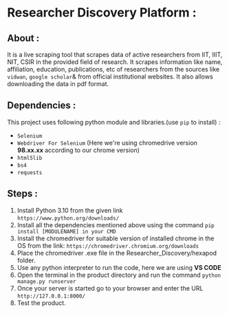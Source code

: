 # Researcher Discovery Platform :
## About :
It is a live scraping tool that scrapes data of active researchers from IIT, IIIT, NIT, CSIR in the provided field of research. It scrapes information like name, affiliation, education, publications, etc of researchers from the sources like `vidwan`, `google scholar`& from official institutional websites. It also allows downloading the data in pdf format.
## Dependencies :
This project uses following python module and libraries.(use `pip` to install) : 
* `Selenium`
* `Webdriver For Selenium` (Here we're using chromedrive version **98.xx.xx** according to our chrome version) 
* `html5lib`
* `bs4`
* `requests`

## Steps :
1. Install Python 3.10 from the given link `https://www.python.org/downloads/`
2. Install all the dependencies mentioned above using the command `pip install [MODULENAME] in your CMD`
3. Install the chromedriver for suitable version of installed chrome in the OS from the link: `https://chromedriver.chromium.org/downloads`
4. Place the chromedriver .exe file in the Researcher_Discovery/hexapod folder.
5. Use any python interpreter to run the code, here we are using **VS CODE**
6. Open the terminal in the product directory and run the command `python manage.py runserver`
7. Once your server is started go to your browser and enter the URL `http://127.0.0.1:8000/`
8. Test the product.
